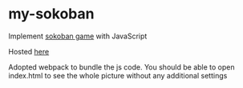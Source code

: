 # my-sokoban

Implement [sokoban game](https://en.wikipedia.org/wiki/Sokoban) with JavaScript

Hosted [here](http://sokoban.yingcongzhu.me)

Adopted webpack to bundle the js code. You should be able to open index.html to see the whole picture without any additional settings
